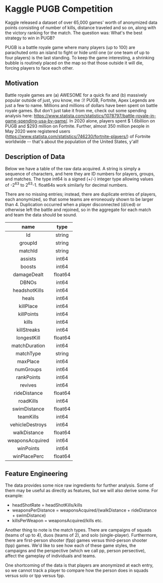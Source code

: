 # Kaggle PUGB Competition

Kaggle released a dataset of over 65,000 games' worth of anonymized data points consisting of number of kills, distance traveled and so on, along with the victory ranking for the match. The question was: What's the best strategy to win in PUGB?

PUGB is a battle royale game where many players (up to 100) are parachuted onto an island to fight or hide until one (or one team of up to four players) is the last standing. To keep the game interesting, a shrinking bubble is routinely placed on the map so that those outside it will die, forcing players to face each other.


## Motivation

Battle royale games are (a) AWESOME for a quick fix and (b) massively popular outside of just, you know, me :)! PUGB, Fortnite, Apex Legends are just a few to name. Millions and millions of dollars have been spent on battle royale games. But don't just take it from me, check out some spending analysis here: https://www.statista.com/statistics/1078797/battle-royale-in-game-spending-usa-by-game/. In 2020 alone, players spent $ 1.6billion on PUGB and $293 million on Fortnite. Further, almost 350 million people in May 2020 were registered users (https://www.statista.com/statistics/746230/fortnite-players/) of Fortnite worldwide -- that's about the population of the United States, y'all!


## Description of Data

Below we have a table of the raw data acquired. A string is simply a sequence of characters, and here they are ID numbers for players, groups, and matches. The type int64 is a signed (+/-) integer type allowing values of -2<sup>63</sup> to 2<sup>63</sup>-1. float64s work similarly for decimal numbers.

There are no missing entries; instead, there are duplicate entries of players, each anonymized, so that some teams are erroneously shown to be larger than 4. Duplication occurred when a player disconnected (d/ced) or otherwise left the battle and rejoined, so in the aggregate for each match and team the data should be sound.

 name |     type
 :----: | :----:
 Id |     string
 groupId |     string
 matchId |     string
assists |      int64
boosts |      int64
 damageDealt |    float64
DBNOs |      int64
headshotKills |      int64
heals |      int64
killPlace |      int64
killPoints |      int64
 kills |      int64
killStreaks |      int64
longestKill |    float64
matchDuration |      int64
 matchType |     string
 maxPlace |      int64
 numGroups |      int64
 rankPoints |      int64
revives |      int64
  rideDistance |    float64
roadKills |      int64
swimDistance |    float64
 teamKills |      int64
vehicleDestroys |      int64
walkDistance |    float64
weaponsAcquired |      int64
 winPoints |      int64
  winPlacePerc |    float64

## Feature Engineering

The data provides some nice raw ingredients for further analysis. Some of them may be useful as directly as features, but we will also derive some. For example:
* headShotRate = headShotKills/kills
* weaponsPerDistance = weaponsAcquired/(walkDistance + rideDistance + swimDistance)
* killsPerWeapon = weaponsAcquired/kills
etc.


Another thing to note is the match types. There are campaigns of squads (teams of up to 4), duos (teams of 2), and solo (single-player). Furthermore, there are first-person shooter (fpp) games versus third-person shooter (tpp) games. We'd like to see how each of these game styles, the campaigns and the perspective (which we call pp, person persective), affect the gameplay of individuals and teams.

One shortcoming of the data is that players are anonymized at each entry, so we cannot track a player to compare how the person does in squads versus solo or tpp versus fpp.